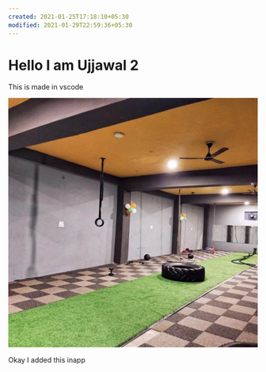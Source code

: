 ```yaml
---
created: 2021-01-25T17:18:10+05:30
modified: 2021-01-29T22:59:36+05:30
---
```


# Hello I am Ujjawal 2

This is made in vscode

![Image](./send2.jpg)

Okay I added this inapp